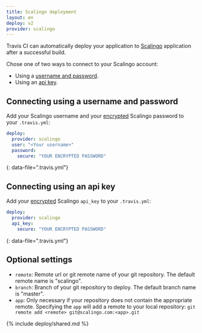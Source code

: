 ```yaml
---
title: Scalingo deployment
layout: en
deploy: v2
provider: scalingo
---
```


Travis CI can automatically deploy your application to [Scalingo](https://scalingo.com/) application after a successful build.

Chose one of two ways to connect to your Scalingo account:

* Using a [username and password](/user/deployment/scalingo/#connecting-using-a-username-and-password).
* Using an [api key](/user/deployment/scalingo/#connecting-using-an-api-key).

## Connecting using a username and password

Add your Scalingo username and your [encrypted](/user/encryption-keys/#usage)
Scalingo password to your `.travis.yml`:

```yaml
deploy:
  provider: scalingo
  user: "<Your username>"
  password:
    secure: "YOUR ENCRYPTED PASSWORD"
```
{: data-file=".travis.yml"}

## Connecting using an api key

Add your [encrypted](/user/encryption-keys/#usage)
Scalingo `api_key` to your `.travis.yml`:

```yaml
deploy:
  provider: scalingo
  api_key:
    secure: "YOUR ENCRYPTED PASSWORD"
```
{: data-file=".travis.yml"}

## Optional settings

* `remote`: Remote url or git remote name of your git repository. The default
  remote name is "scalingo".
* `branch`: Branch of your git repository to deploy. The default branch name is
  "master".
* `app`: Only necessary if your repository does not contain the appropriate
  remote. Specifying the `app` will add a remote to your local repository: `git
  remote add <remote> git@scalingo.com:<app>.git`

{% include deploy/shared.md %}
